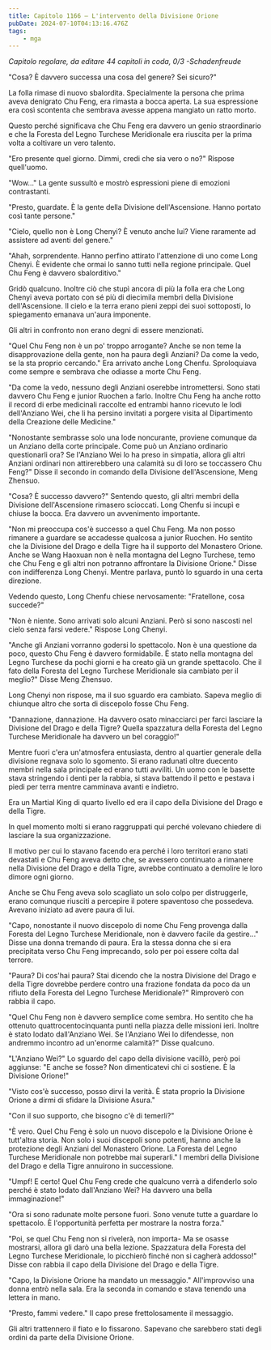 ```yaml
---
title: Capitolo 1166 – L'intervento della Divisione Orione
pubDate: 2024-07-10T04:13:16.476Z
tags:
    - mga
---
```



<em>Capitolo regolare,
da editare
44 capitoli in coda, 0/3
-Schadenfreude</em>


"Cosa? È davvero successa una cosa del genere? Sei sicuro?"


La folla rimase di nuovo sbalordita. Specialmente la persona che prima aveva denigrato Chu Feng, era rimasta a bocca aperta. La sua espressione era così scontenta che sembrava avesse appena mangiato un ratto morto.


Questo perché significava che Chu Feng era davvero un genio straordinario e che la Foresta del Legno Turchese Meridionale era riuscita per la prima volta a coltivare un vero talento.


"Ero presente quel giorno. Dimmi, credi che sia vero o no?" Rispose quell'uomo.


"Wow..." La gente sussultò e mostrò espressioni piene di emozioni contrastanti.


"Presto, guardate. È la gente della Divisione dell'Ascensione. Hanno portato così tante persone."


"Cielo, quello non è Long Chenyi? È venuto anche lui? Viene raramente ad assistere ad aventi del genere."


"Ahah, sorprendente. Hanno perfino attirato l'attenzione di uno come Long Chenyi. È evidente che ormai lo sanno tutti nella regione principale. Quel Chu Feng è davvero sbalorditivo."


Gridò qualcuno. Inoltre ciò che stupì ancora di più la folla era che Long Chenyi aveva portato con sé più di diecimila membri della Divisione dell'Ascensione. Il cielo e la terra erano pieni zeppi dei suoi sottoposti, lo spiegamento emanava un'aura imponente.


Gli altri in confronto non erano degni di essere menzionati.


"Quel Chu Feng non è un po' troppo arrogante? Anche se non teme la disapprovazione della gente, non ha paura degli Anziani? Da come la vedo, se la sta proprio cercando." Era arrivato anche Long Chenfu. Sproloquiava come sempre e sembrava che odiasse a morte Chu Feng.


"Da come la vedo, nessuno degli Anziani oserebbe intromettersi. Sono stati davvero Chu Feng e junior Ruochen a farlo. Inoltre Chu Feng ha anche rotto il record di erbe medicinali raccolte ed entrambi hanno ricevuto le lodi dell'Anziano Wei, che li ha persino invitati a porgere visita al Dipartimento della Creazione delle Medicine."


"Nonostante sembrasse solo una lode noncurante, proviene comunque da un Anziano della corte principale. Come può un Anziano ordinario questionarli ora? Se l'Anziano Wei lo ha preso in simpatia, allora gli altri Anziani ordinari non attirerebbero una calamità su di loro se toccassero Chu Feng?" Disse il secondo in comando della Divisione dell'Ascensione, Meng Zhensuo.


"Cosa? È successo davvero?" Sentendo questo, gli altri membri della Divisione dell'Ascensione rimasero scioccati. Long Chenfu si incupì e chiuse la bocca. Era davvero un avvenimento importante.


"Non mi preoccupa cos'è successo a quel Chu Feng. Ma non posso rimanere a guardare se accadesse qualcosa a junior Ruochen. Ho sentito che la Divisione del Drago e della Tigre ha il supporto del Monastero Orione. Anche se Wang Haoxuan non è nella montagna del Legno Turchese, temo che Chu Feng e gli altri non potranno affrontare la Divisione Orione." Disse con indifferenza Long Chenyi. Mentre parlava, puntò lo sguardo in una certa direzione.


Vedendo questo, Long Chenfu chiese nervosamente: "Fratellone, cosa succede?"


"Non è niente. Sono arrivati solo alcuni Anziani. Però si sono nascosti nel cielo senza farsi vedere." Rispose Long Chenyi.


"Anche gli Anziani vorranno godersi lo spettacolo. Non è una questione da poco, questo Chu Feng è davvero formidabile. È stato nella montagna del Legno Turchese da pochi giorni e ha creato già un grande spettacolo. Che il fato della Foresta del Legno Turchese Meridionale sia cambiato per il meglio?" Disse Meng Zhensuo.


Long Chenyi non rispose, ma il suo sguardo era cambiato. Sapeva meglio di chiunque altro che sorta di discepolo fosse Chu Feng.


"Dannazione, dannazione. Ha davvero osato minacciarci per farci lasciare la Divisione del Drago e della Tigre? Quella spazzatura della Foresta del Legno Turchese Meridionale ha davvero un bel coraggio!"


Mentre fuori c'era un'atmosfera entusiasta, dentro al quartier generale della divisione regnava solo lo sgomento. Si erano radunati oltre duecento membri nella sala principale ed erano tutti avviliti. Un uomo con le basette stava stringendo i denti per la rabbia, si stava battendo il petto e pestava i piedi per terra mentre camminava avanti e indietro.


Era un Martial King di quarto livello ed era il capo della Divisione del Drago e della Tigre.


In quel momento molti si erano raggruppati qui perché volevano chiedere di lasciare la sua organizzazione.


Il motivo per cui lo stavano facendo era perché i loro territori erano stati devastati e Chu Feng aveva detto che, se avessero continuato a rimanere nella Divisione del Drago e della Tigre, avrebbe continuato a demolire le loro dimore ogni giorno.


Anche se Chu Feng aveva solo scagliato un solo colpo per distruggerle, erano comunque riusciti a percepire il potere spaventoso che possedeva. Avevano iniziato ad avere paura di lui.


"Capo, nonostante il nuovo discepolo di nome Chu Feng provenga dalla Foresta del Legno Turchese Meridionale, non è davvero facile da gestire..." Disse una donna tremando di paura. Era la stessa donna che si era precipitata verso Chu Feng imprecando, solo per poi essere colta dal terrore.


"Paura? Di cos'hai paura? Stai dicendo che la nostra Divisione del Drago e della Tigre dovrebbe perdere contro una frazione fondata da poco da un rifiuto della Foresta del Legno Turchese Meridionale?" Rimproverò con rabbia il capo.


"Quel Chu Feng non è davvero semplice come sembra. Ho sentito che ha ottenuto quattrocentocinquanta punti nella piazza delle missioni ieri. Inoltre è stato lodato dall'Anziano Wei. Se l'Anziano Wei lo difendesse, non andremmo incontro ad un'enorme calamità?" Disse qualcuno.


"L'Anziano Wei?" Lo sguardo del capo della divisione vacillò, però poi aggiunse: "E anche se fosse? Non dimenticatevi chi ci sostiene. È la Divisione Orione!"


"Visto cos'è successo, posso dirvi la verità. È stata proprio la Divisione Orione a dirmi di sfidare la Divisione Asura."


"Con il suo supporto, che bisogno c'è di temerli?"


"È vero. Quel Chu Feng è solo un nuovo discepolo e la Divisione Orione è tutt'altra storia. Non solo i suoi discepoli sono potenti, hanno anche la protezione degli Anziani del Monastero Orione. La Foresta del Legno Turchese Meridionale non potrebbe mai superarli." I membri della Divisione del Drago e della Tigre annuirono in successione.


"Umpf! E certo! Quel Chu Feng crede che qualcuno verrà a difenderlo solo perché è stato lodato dall'Anziano Wei? Ha davvero una bella immaginazione!"


"Ora si sono radunate molte persone fuori. Sono venute tutte a guardare lo spettacolo. È l'opportunità perfetta per mostrare la nostra forza."


"Poi, se quel Chu Feng non si rivelerà, non importa- Ma se osasse mostrarsi, allora gli darò una bella lezione. Spazzatura della Foresta del Legno Turchese Meridionale, lo picchierò finché non si cagherà addosso!" Disse con rabbia il capo della Divisione del Drago e della Tigre.


 "Capo, la Divisione Orione ha mandato un messaggio." All'improvviso una donna entrò nella sala. Era la seconda in comando e stava tenendo una lettera in mano.


"Presto, fammi vedere." Il capo prese frettolosamente il messaggio.


Gli altri trattennero il fiato e lo fissarono. Sapevano che sarebbero stati degli ordini da parte della Divisione Orione.
                                


                                



